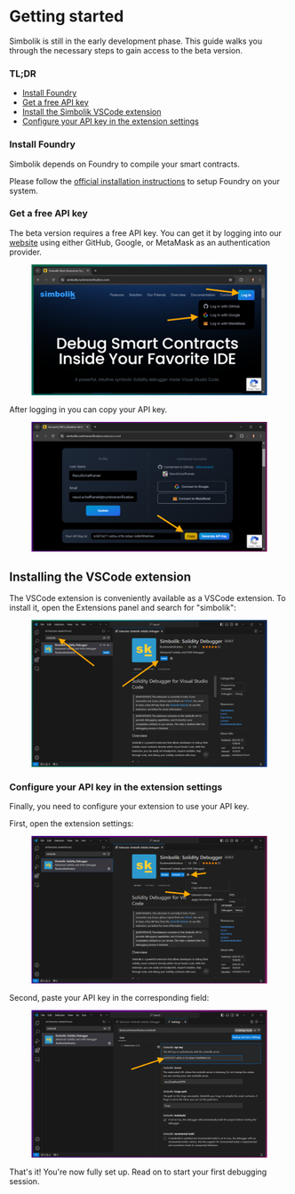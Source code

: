 # Getting started

Simbolik is still in the early development phase. This guide walks you through the necessary steps to gain access to the beta version.

### TL;DR

* [Install Foundry](getting-started.md#install-foundry)
* [Get a free API key](getting-started.md#get-a-free-api-key)
* [Install the Simbolik VSCode extension](getting-started.md#installing-the-vscode-extension)
* [Configure your API key in the extension settings](getting-started.md#configure-your-api-key-in-the-extension-settings)

### Install Foundry

Simbolik depends on Foundry to compile your smart contracts.

Please follow the [official installation instructions](https://book.getfoundry.sh/getting-started/installation) to setup Foundry on your system.

### Get a free API key

The beta version requires a free API key. You can get it by logging into our [website](https://simbolik.runtimeverification.com/) using either GitHub, Google, or MetaMask as an authentication provider.

<figure><img src="../.gitbook/assets/image (12).png" alt=""><figcaption></figcaption></figure>

After logging in you can copy your API key.&#x20;

<figure><img src="../.gitbook/assets/image (13).png" alt=""><figcaption></figcaption></figure>

## Installing the VSCode extension

The VSCode extension is conveniently available as a VSCode extension. To install it, open the Extensions panel and search for "simbolik":

<figure><img src="../.gitbook/assets/image (10).png" alt=""><figcaption></figcaption></figure>

### Configure your API key in the extension settings

Finally, you need to configure your extension to use your API key.

First, open the extension settings:

<figure><img src="../.gitbook/assets/image (14).png" alt=""><figcaption></figcaption></figure>

Second, paste your API key in the corresponding field:

<figure><img src="../.gitbook/assets/image (15).png" alt=""><figcaption></figcaption></figure>

That's it! You're now fully set up. Read on to start your first debugging session.
